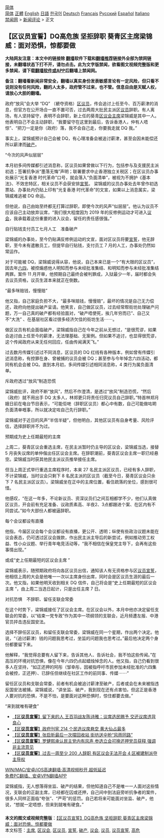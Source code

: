  <!-- 面包屑导航 --> <div class="breadcrumb"><!-- GTranslate: https://gtranslate.io/ -->  <div class="switcher notranslate">  <div class="selected">  <a href="#" onclick="return false;"> 简体</a>  </div>  <div class="option">  <a href="https://www.bannedbook.org" onclick="doGTranslate('zh-CN|zh-CN');jQuery('div.switcher div.selected a').html(jQuery(this).html());return false;" title="简体中文" class="nturl selected"> 简体</a>  <a href="https://www.bannedbook.org/zh-tw/" onclick="doGTranslate('zh-CN|zh-TW');jQuery('div.switcher div.selected a').html(jQuery(this).html());return false;" title="繁體中文" class="nturl"> 正體</a>  <a href="https://www.bannedbook.org/en/" onclick="doGTranslate('zh-CN|en');jQuery('div.switcher div.selected a').html(jQuery(this).html());return false;" title="English" class="nturl"> English</a>  <a href="https://www.bannedbook.org/ja/" onclick="doGTranslate('zh-CN|ja');jQuery('div.switcher div.selected a').html(jQuery(this).html());return false;" title="日本語" class="nturl"> 日語</a>  <a href="https://www.bannedbook.org/ko/" onclick="doGTranslate('zh-CN|ko');jQuery('div.switcher div.selected a').html(jQuery(this).html());return false;" title="한국어" class="nturl"> 한국어</a>  <a href="https://www.bannedbook.org/de/" onclick="doGTranslate('zh-CN|de');jQuery('div.switcher div.selected a').html(jQuery(this).html());return false;" title="Deutsch" class="nturl"> Deutsch</a>  <a href="https://www.bannedbook.org/fr/" onclick="doGTranslate('zh-CN|fr');jQuery('div.switcher div.selected a').html(jQuery(this).html());return false;" title="Français" class="nturl"> Français</a>  <a href="https://www.bannedbook.org/ru/" onclick="doGTranslate('zh-CN|ru');jQuery('div.switcher div.selected a').html(jQuery(this).html());return false;" title="Русский" class="nturl"> Русский</a>  <a href="https://www.bannedbook.org/es/" onclick="doGTranslate('zh-CN|es');jQuery('div.switcher div.selected a').html(jQuery(this).html());return false;" title="Español" class="nturl"> Español</a>  <a href="https://www.bannedbook.org/it/" onclick="doGTranslate('zh-CN|it');jQuery('div.switcher div.selected a').html(jQuery(this).html());return false;" title="Italiano" class="nturl"> Italiano</a>  </div>  </div>      <div class='breadcrumb-sub'><!-- Breadcrumb NavXT 6.3.0 --> <a href="https://www.bannedbook.org/" class="home">禁闻网</a> &gt; <a href="https://www.bannedbook.org/bnews/comments/" class="category">新闻评论</a> &gt; 正文</div></div><h2>【区议员宣誓】DQ高危族 坚拒辞职 葵青区主席梁锦威：面对恐惧，惊都要做</h2> <p class="notice"><b>大陆网友注意：本文中的链接除 <a href="https://github.com/bannedbook/fanqiang" >翻墙</a>软件下载和<a href="https://github.com/killgcd/justmysocks/blob/master/README.md">翻墙推荐</a>链接外全部为禁网链接，未翻墙状态下打不开，请勿点击。此为文字版禁闻，欲看图文视频完整版和更多禁闻，请下载<a href="https://github.com/bannedbook/fanqiang">翻墙软件或APP</a>后翻墙上禁闻网。</p><p>备注：翻墙看新闻非常安全，翻墙以真实身份发表敏感言论有一定风险，但只看不说则没有任何风险，翻的人太多，政府管不过来，也不管。信息自由是天赋人权，请放心大胆的翻墙。</b></p>  <div class="entry">  <p>政府“放风”会大举 “DQ” （褫夺资格）<a href="https://www.bannedbook.org/bnews/tag/%E5%8C%BA%E8%AE%AE%E5%91%98/" class="st_tag internal_tag" rel="tag" title="标签 区议员 下的日志">区议员</a>，传会追讨上任至今、百万薪津的消息，但官方在公开场合一直不置可否，过去两周大批民主派区<a href="https://www.bannedbook.org/bnews/tag/%e8%ae%ae%e5%91%98/" class="st_tag internal_tag" rel="tag" title="标签 议员 下的日志">议员</a>辞职。有人离场，有人坚持留守，表明不会辞职，新上任的葵青<a href="https://www.bannedbook.org/bnews/tag/%E5%8C%BA%E8%AE%AE%E4%BC%9A/" class="st_tag internal_tag" rel="tag" title="标签 区议会 下的日志">区议会</a><a href="https://www.bannedbook.org/bnews/tag/%E4%B8%BB%E5%B8%AD/" class="st_tag internal_tag" rel="tag" title="标签 主席 下的日志">主席</a>梁锦威是其中一人。他表明自己不会主动辞职，“我要留守在这里到最后，告诉香港人，仲有人唔惊”、“把刀一定是你（政府）落，我不会自己走，你要我走就 DQ 我。”</p> <p>事实上，梁锦威预计自己会被 DQ，有心理准备会被追讨薪津，甚至会因未能偿还所以薪津而<a href="https://www.bannedbook.org/bnews/tag/%e7%a0%b4%e4%ba%a7/" class="st_tag internal_tag" rel="tag" title="标签 破产 下的日志">破产</a>。</p> <p>“今次的风声似层层”</p> <p>本月初多间传媒都引述消息称，区议员如果曾做以下行为，包括参与及支援民主派初选；签署抗争派“墨落无悔”声明；联署要求中止香港独立关税区；在区议员办事处展示“光复香港 时代革命”口号，就会落入“负面清单”，被视为不拥护《基本法》、不效忠特区，相关议员不会获安排<span class='wp_keywordlink'><a href="https://www.bannedbook.org/forum5/topic17.html" title="宣誓与预言" target="_blank">宣誓</a></span>。 梁锦威的议员办事处去年曾作初选票站、办事处内仍贴上印有“光复香港 时代革命”的文宣，如果以上消息属实，梁锦威难逃被 DQ 命运。</p> <p>但他说，自己由始至终都无打算过辞职，即使今次的风声“似层层”。他认为议员不应该自己主动放弃议席，“我们很大程度因为 2019 年的反修例运动才可进入<a href="https://www.bannedbook.org/bnews/tag/%E8%AE%AE%E4%BC%9A/" class="st_tag internal_tag" rel="tag" title="标签 议会 下的日志">议会</a>，我承载着这份重要的进入议会，留任的责任感很强。”</p> <p>自行贴钱支付员工七月人工　准备破产</p> <p>梁锦威的办事处，至今仍贴满反修例运动的文宣，面对区议员将要<a href="https://www.bannedbook.org/bnews/tag/%E5%AE%A3%E8%AA%93/" class="st_tag internal_tag" rel="tag" title="标签 宣誓 下的日志">宣誓</a>，他无辞职，至今未有遣散员工，但提早自行贴钱，支付员工 7 月的人工，办事处仍然如常运作。</p>  <p>对于可能被 DQ，梁锦威说得从容，他说，自己本来已是一个“有大限的区议员”，因去年<span class='wp_keywordlink'><a href="https://www.bannedbook.org/forum2/topic2509.html" title="《中国六四真相》" target="_blank">六四</a></span>，被控煽惑他人明知而参与未经批准集结、和明知而参与未经批准集结两罪。案件 11 月开审，他预期自己最终会被判罪成，入狱最少一年，届时都会失去议员资格，议员生涯本来就正在倒数。</p> <p>“最多咪赔钱，慢慢赔”</p> <p>他又指，自己家庭负担不大，“最多咪赔钱，慢慢赔”，最坏的情况是自己无力偿还，政府向他提出破产呈请。他笑言，自己做区议员，过去经常帮街坊处理破产问题，万一自己真的破产都有经验面对，“破产唔使死，挨几年穷而已”、自己又不“大洗” 、在基层社区看过很多经济欠佳的街坊生活⋯⋯。</p> <p>做区议员有机会面临破产，梁锦威指自己在今年之前从无想过，“是很荒谬，如果会追讨由上任至今的薪津，无法理基础、无案例。但如果不追讨，也显得很荒谬，这个传闻政府从来无任何回应，任由传闻满天飞。”</p> <p>过去数月传媒引述过不同消息，区议员的 DQ 红线有各种版本，例如曾有传媒引述消息称，有控罪在身、曾被捕的议员会被 DQ；甚至参与今年悼念六四活动，都同有机会会被 DQ。直到本月初，多间传媒引述相同消息称，4 类行为属负面清单。</p> <p>斥政府透过“放风”制造恐慌</p> <p>梁锦威批评，政府不断“放风”，然后不作澄清，是透过“放风”制造恐慌，“然后（政府）就不用出手 DQ 太多人，林郑更只将责任归究议员自己辞职。”特首林郑月娥日前在电台节目表示，“可能佢哋（辞职区议员）都心中有数，自己可能做咗啲负面清单嘅事，所以就决定咗自己先行辞职。”</p>  <p>梁锦威对于近日的风声“半信半疑”，但他明白，其他区议员有自身考量、风险评估，选择辞职并不为过。</p> <p>预期成为史上任期最短的主席</p> <p>上周二，葵青区议会重选主席，在民主派暂时仍主导的区议会，梁锦威当选，接替 5 月丧失议席的单仲偕出任区议会主席。在辞职潮前，葵青区议会主席一职已经悬空。梁锦威当时获其他民主派议员推举接任主席。</p> <p>但当上周正式举行重选主席程序时，本来 27 名民主派区议员，已经有多人辞职，不计梁锦威，当时议会只剩下 8 名民主派的区议员（截至今日，葵青区议会只余下 7 名民主派区议员）。梁锦威坐在正中的主席位置，看住疏落的坐位，感到很可惜。</p> <p>他感叹，“在这一年多，不论新议员、资深议员们之间互相都学不少，他们认真做区议员，开会前有充足准备、议政质素高、半夜2、3点都跟进个案、在区内有不同尝试。”如今大部份人都被逼辞职。</p> <p>每个会议都设有直播</p> <p>他指，今届区议会每个会议都设有直播，更公开、透明；纵使有些政治议题未能在议会表态，仍可透过区议会拨款，作出民主派主导后的新尝试，例如推动劳工权益、性小众议题、举行青年电竞活动等，“我不相信在保皇党主导下，会再有这些事情出现。”</p>  <p>或成“史上任期最短的区议会主席 ”</p> <p>梁锦威表示，随预期政府将向各区议员出信，通知该人有无资格参与区<a href="https://www.bannedbook.org/bnews/tag/%E8%AE%AE%E5%91%98%E5%AE%A3%E8%AA%93/" class="st_tag internal_tag" rel="tag" title="标签 议员宣誓 下的日志">议员宣誓</a>，他相信上周的大会是他唯一一次以主席身份出席，同时会是区议员生涯的最后一次。他又指，如果他明天收到相关 DQ 信件，自己将会是“史上任期最短的区议会主席 ”，由上周二当选日起计，只是出任主席 7 日。</p> <p>对抗恐惧　不辞职、留任支联会常委</p> <p>在这个时势下，梁锦威接任了区议会主席。在区议会以外，本月中他亦决定留任支联会的常委，以“结束一党专政”作为其中一项纲领的支联会，近月频遭左报、中港官员抨击违反国安法。</p> <p>选择不辞任区议员，和留任支联会常委，梁锦威在同一个星期，作出两个决定。他说，“（追讨薪津）钱的问题我思考过，坐监的问题我也思考过。”最后他决定两个身份都要留下来。</p> <p>他解释，“我觉得总要有人留下来，告诉其他人、告诉社会，我不怕这些传闻。”在高压的环境对抗恐惧，像在今年六四仍点起蜡烛悼念的人。他又指，自己仍看到很多人在坚持，“如正还押的阿彤（邹幸彤，因被指呼吁市民参加未经批准的六四集会被控，正还押）、已辞任但继续在社区工作的前同事、传媒⋯⋯”</p> <p>留任区议员和支联会常委，前者有机会被追讨薪津至破产，后者或会在未来被指违反国安法被捕，梁锦威说，“讲坐监、破产，我到现在还有点害怕，但这正是香港人要对抗的恐惧，不是不怕，是要面对这种恐惧时，惊住都要去做。”</p>  <p>“来到就唯有硬食”</p> <ul class='op-related-articles' title='相关阅读'> <li><a href='https://www.bannedbook.org/bnews/comments/20210718/1589543.html' target='_blank'>【区<b>议员宣誓</b>】留下来的人 王百羽战友陈诗雅：议席选民赐予 交还议席违背良心</a></li> <li><a href='https://www.bannedbook.org/bnews/comments/20210716/1588356.html' target='_blank'>【区<b>议员宣誓</b>】政府刊宪 214 个民选议席悬空 黄大仙占最多</a></li> <li><a href='https://www.bannedbook.org/bnews/comments/20210714/1586499.html' target='_blank'>【区<b>议员宣誓</b>】张启昕最后一次摆回收站 街坊送伞昐“风雨同路”</a></li> <li><a href='https://www.bannedbook.org/bnews/comments/20210714/1586469.html' target='_blank'>【区<b>议员宣誓</b>】罗健熙承认民主党内有风声 参选立会可换还押党员获释 强调非主流意见</a></li> <li><a href='https://www.bannedbook.org/bnews/comments/20210714/1586468.html' target='_blank'>【区<b>议员宣誓</b>】过去一周至少 200 人辞职 有区议会无法开会 4 区被建制派夺主导权</a></li> </ul> <p class="texttj"> <a href="https://github.com/bannedbook/fanqiang/wiki/V2ray%E6%9C%BA%E5%9C%BA" target="_blank">WIN/MAC/安卓/iOS高速翻墙:高清视频秒开,超低延迟</a><br/> <a href="https://github.com/bannedbook/fanqiang/wiki/%E7%A6%81%E9%97%BB%E7%BD%91%E5%AE%89%E5%8D%93%E7%BF%BB%E5%A2%99%E6%96%B0%E9%97%BBAPP" target="_blank">免费PC翻墙、安卓VPN翻墙APP</a></p><p>梁锦威指，无人想落得坐监、破产的结果，但他知道自己不是唯一一人面对这些情况，支联会的正副主席，已经都在囚或还押，自己间中到法庭旁听抗争者的案件，很多人同样正面临“夸张”、“严苛”的惩罚。自己若将来可能面对坐监、破产，他说，“想就一定唔想，但来到就唯有硬食。”</p><a name='sharetosocial'></a>  <div style="margin-bottom:5px;padding-bottom:5px;clear:both"> <div id="archive-pix-1" class="banner-ads"> <!-- AuctionX Display platform tag START --> <div id="26318x728x90x621x_ADSLOT2" clicktrack="%%CLICK_URL_ESC%%"></div> <!-- AuctionX Display platform tag END --> </div> <div id="archive-pix-2" class="banner-ads"> <!-- AuctionX Display platform tag START --> <div id="26315x300x250x621x_ADSLOT2" clicktrack="%%CLICK_URL_ESC%%"></div> <!-- AuctionX Display platform tag END --> </div> </div>    <div id="archive-pix-1" class="banner-ads"> <!-- AuctionX Display platform tag START --> <div id="26318x728x90x621x_ADSLOT3" clicktrack="%%CLICK_URL_ESC%%"></div> <!-- AuctionX Display platform tag END --> </div> <div><b>本文的图文或视频完整版</b>：<a href='https://www.bannedbook.org/bnews/comments/20210719/1589712.html'>【区议员宣誓】DQ高危族 坚拒辞职 葵青区主席梁锦威：面对恐惧，惊都要做</a></div>  </div><!--END ENTRY--> <div class="postfooter"> <div>本文标签：<a href="https://www.bannedbook.org/bnews/tag/%E4%B8%BB%E5%B8%AD/" rel="tag">主席</a>, <a href="https://www.bannedbook.org/bnews/tag/%E5%8C%BA%E8%AE%AE%E4%BC%9A/" rel="tag">区议会</a>, <a href="https://www.bannedbook.org/bnews/tag/%E5%8C%BA%E8%AE%AE%E5%91%98/" rel="tag">区议员</a>, <a href="https://www.bannedbook.org/bnews/tag/%E5%AE%A3%E8%AA%93/" rel="tag">宣誓</a>, <a href="https://www.bannedbook.org/bnews/tag/%e7%a0%b4%e4%ba%a7/" rel="tag">破产</a>, <a href="https://www.bannedbook.org/bnews/tag/%E8%AE%AE%E4%BC%9A/" rel="tag">议会</a>, <a href="https://www.bannedbook.org/bnews/tag/%e8%ae%ae%e5%91%98/" rel="tag">议员</a>, <a href="https://www.bannedbook.org/bnews/tag/%E8%AE%AE%E5%91%98%E5%AE%A3%E8%AA%93/" rel="tag">议员宣誓</a>, <a href="https://www.bannedbook.org/bnews/tag/%E9%AB%98%E5%8D%B1/" rel="tag">高危</a></div>  </div><!--END POSTFOOTER--> 